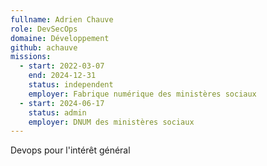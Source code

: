 ```yaml
---
fullname: Adrien Chauve
role: DevSecOps
domaine: Développement
github: achauve
missions:
  - start: 2022-03-07
    end: 2024-12-31
    status: independent
    employer: Fabrique numérique des ministères sociaux
  - start: 2024-06-17
    status: admin
    employer: DNUM des ministères sociaux
---
```

Devops pour l'intérêt général
